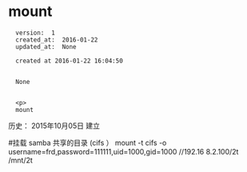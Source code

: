 
  # mount

      version:  1
      created_at:  2016-01-22
      updated_at:  None

      created at 2016-01-22 16:04:50 


      None


      <p>
      mount

历史：
2015年10月05日
建立




#挂载 samba 共享的目录 (cifs ） 
mount -t cifs -o username=frd,password=111111,uid=1000,gid=1000  //192.16    8.2.100/2t /mnt/2t 
      </p>

  